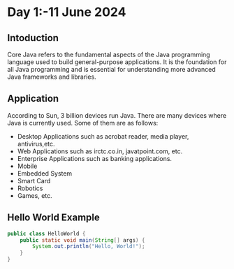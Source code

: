 # Day 1:-11 June 2024
## Intoduction
Core Java refers to the fundamental aspects of the Java programming language used to build general-purpose applications. It is the foundation for all Java programming and is essential for understanding more advanced Java frameworks and libraries. 

## Application
According to Sun, 3 billion devices run Java. There are many devices where Java is currently used. Some of them are as follows: 
<ul>
    <li>Desktop Applications such as acrobat reader, media player, antivirus,etc. </li>
    <li>Web Applications such as irctc.co.in, javatpoint.com, etc. </li>
    <li>Enterprise Applications such as banking applications. </li>
    <li>Mobile </li>
    <li>Embedded System </li>
    <li> Smart Card </li>
    <li>Robotics </li>
    <li>Games, etc.</li>
</ul>


## Hello World Example 
```Java
public class HelloWorld { 
    public static void main(String[] args) { 
        System.out.println("Hello, World!"); 
    } 
} 
```